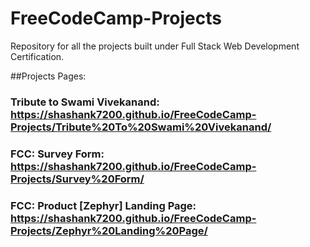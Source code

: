 # FreeCodeCamp-Projects
Repository for all the projects built under Full Stack Web Development Certification.

##Projects Pages:

### Tribute to Swami Vivekanand: https://shashank7200.github.io/FreeCodeCamp-Projects/Tribute%20To%20Swami%20Vivekanand/

### FCC: Survey Form: https://shashank7200.github.io/FreeCodeCamp-Projects/Survey%20Form/

### FCC: Product [Zephyr] Landing Page: https://shashank7200.github.io/FreeCodeCamp-Projects/Zephyr%20Landing%20Page/
